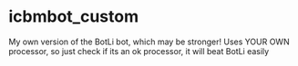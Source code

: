 # icbmbot_custom
My own version of the BotLi bot, which may be stronger! Uses YOUR OWN processor, so just check if its an ok processor, it will beat BotLi easily

